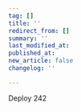 ```yaml
---
tag: []
title: ''
redirect_from: []
summary: ''
last_modified_at: 
published_at: 
new_article: false
changelog: ''

---
```

Deploy 242
